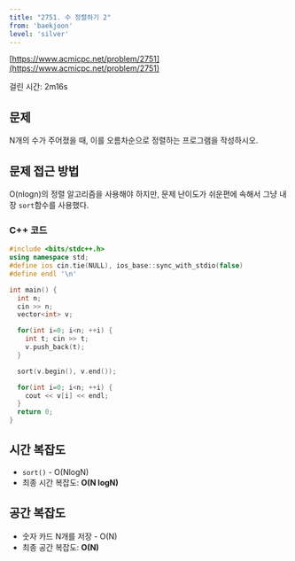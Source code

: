 ```yaml
---
title: "2751. 수 정렬하기 2"
from: 'baekjoon'
level: 'silver'
---
```



[https://www.acmicpc.net/problem/2751](https://www.acmicpc.net/problem/2751)

걸린 시간: 2m16s 

## 문제 
N개의 수가 주어졌을 때, 이를 오름차순으로 정렬하는 프로그램을 작성하시오.

## 문제 접근 방법 
O(nlogn)의 정렬 알고리즘을 사용해야 하지만, 문제 난이도가 쉬운편에 속해서 그냥 내장 `sort`함수를 사용했다.

### C++ 코드

```cpp
#include <bits/stdc++.h> 
using namespace std;
#define ios cin.tie(NULL), ios_base::sync_with_stdio(false)
#define endl '\n'

int main() {
  int n;
  cin >> n;
  vector<int> v;

  for(int i=0; i<n; ++i) {
    int t; cin >> t;
    v.push_back(t);
  }

  sort(v.begin(), v.end());

  for(int i=0; i<n; ++i) {
    cout << v[i] << endl;
  }
  return 0;
}
```

## 시간 복잡도
- `sort()` - O(NlogN)
- 최종 시간 복잡도: **O(N logN)**

## 공간 복잡도
- 숫자 카드 N개를 저장 - O(N)
- 최종 공간 복잡도: **O(N)**